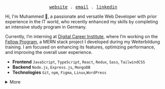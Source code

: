 <p align="center">
  <samp>
    <a href="https://mkambur.com" targer="blank">website</a> .
    <a href="mailto:info@mkambur.com" targer="blank">email</a> .
    <a href="https://www.linkedin.com/in/mkambur" targer="blank">linkedin</a>
  </samp>
</p>

Hi, I'm Muhammed 👋, a passionate and versatile Web Developer with prior experience in the IT world, who recently enhanced my skills by completing an intensive study program in Germany.

Currently, I’m interning at [Digital Career Institute](https://digitalcareerinstitute.org/), where I’m working on the [Fellow Program](https://github.com/DCI-Fellow-Program), a MERN stack project I developed during my Weiterbildung training. I am focused on enhancing its features, optimizing performance, and improving the overall user experience.

- **Frontend** `JavaScript`, `TypeScript`, `React`, `Redux`, `Sass`, `TailwindCSS` <br>
- **Backend** `Node.js`, `Express.js`, `MongoDB`<br>
- **Technologies** `Git`, `npm`, `Figma`, `Linux`,`WordPress`

<details>
    <summary>More</summary>
<img src="https://github-readme-stats.vercel.app/api?username=mkamburdev&show=prs_merged,prs_merged_percentage&show_icons=true&theme=dark&locale=en&hide_border=true&hide_title=true&bg_color=00000000&" alt="Muhammed's Github activity" />
</details>
